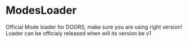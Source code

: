 # ModesLoader
Official Mode loader for DOORS, make sure you are using right version!
Loader can be officialy released when will its version be v1
